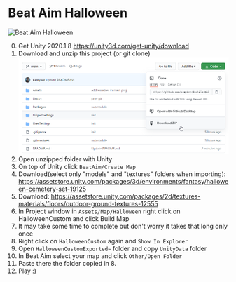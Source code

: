 # Beat Aim Halloween

![Beat Aim Halloween](Docs~/prev.gif)

0. Get Unity 2020.1.8 https://unity3d.com/get-unity/download
1. Download and unzip this project (or git clone)
![download](Docs~/help1.png)
2. Open unzipped folder with Unity
3. On top of Unity click `BeatAim/Create Map`
4. Download(select only "models" and "textures" folders when importing): https://assetstore.unity.com/packages/3d/environments/fantasy/halloween-cemetery-set-19125
5. Download: https://assetstore.unity.com/packages/2d/textures-materials/floors/outdoor-ground-textures-12555
6. In Project window in `Assets/Map/Halloween` right click on HalloweenCustom and click Build Map
7. It may take some time to complete but don't worry it takes that long only once
8. Right click on `HalloweenCustom` again and `Show In Explorer`
9. Open `HalloweenCustomExported~` folder and copy `UnityData` folder
10. In Beat Aim select your map and click `Other/Open Folder`
11. Paste there the folder copied in 8.
12. Play :)
